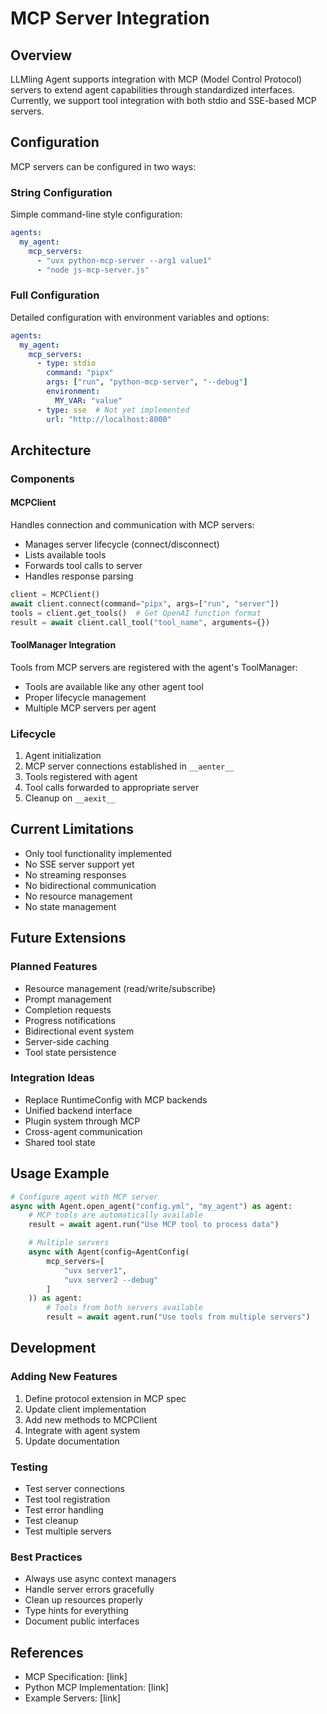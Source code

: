 # MCP Server Integration

## Overview
LLMling Agent supports integration with MCP (Model Control Protocol) servers to extend agent capabilities through standardized interfaces. Currently, we support tool integration with both stdio and SSE-based MCP servers.

## Configuration

MCP servers can be configured in two ways:

### String Configuration
Simple command-line style configuration:
```yaml
agents:
  my_agent:
    mcp_servers:
      - "uvx python-mcp-server --arg1 value1"
      - "node js-mcp-server.js"
```

### Full Configuration
Detailed configuration with environment variables and options:
```yaml
agents:
  my_agent:
    mcp_servers:
      - type: stdio
        command: "pipx"
        args: ["run", "python-mcp-server", "--debug"]
        environment:
          MY_VAR: "value"
      - type: sse  # Not yet implemented
        url: "http://localhost:8000"
```

## Architecture

### Components

#### MCPClient
Handles connection and communication with MCP servers:

- Manages server lifecycle (connect/disconnect)
- Lists available tools
- Forwards tool calls to server
- Handles response parsing

```python
client = MCPClient()
await client.connect(command="pipx", args=["run", "server"])
tools = client.get_tools()  # Get OpenAI function format
result = await client.call_tool("tool_name", arguments={})
```

#### ToolManager Integration
Tools from MCP servers are registered with the agent's ToolManager:

- Tools are available like any other agent tool
- Proper lifecycle management
- Multiple MCP servers per agent

### Lifecycle

1. Agent initialization
2. MCP server connections established in `__aenter__`
3. Tools registered with agent
4. Tool calls forwarded to appropriate server
5. Cleanup on `__aexit__`

## Current Limitations

- Only tool functionality implemented
- No SSE server support yet
- No streaming responses
- No bidirectional communication
- No resource management
- No state management

## Future Extensions

### Planned Features
- Resource management (read/write/subscribe)
- Prompt management
- Completion requests
- Progress notifications
- Bidirectional event system
- Server-side caching
- Tool state persistence

### Integration Ideas
- Replace RuntimeConfig with MCP backends
- Unified backend interface
- Plugin system through MCP
- Cross-agent communication
- Shared tool state

## Usage Example

```python
# Configure agent with MCP server
async with Agent.open_agent("config.yml", "my_agent") as agent:
    # MCP tools are automatically available
    result = await agent.run("Use MCP tool to process data")

    # Multiple servers
    async with Agent(config=AgentConfig(
        mcp_servers=[
            "uvx server1",
            "uvx server2 --debug"
        ]
    )) as agent:
        # Tools from both servers available
        result = await agent.run("Use tools from multiple servers")
```

## Development

### Adding New Features
1. Define protocol extension in MCP spec
2. Update client implementation
3. Add new methods to MCPClient
4. Integrate with agent system
5. Update documentation

### Testing
- Test server connections
- Test tool registration
- Test error handling
- Test cleanup
- Test multiple servers

### Best Practices
- Always use async context managers
- Handle server errors gracefully
- Clean up resources properly
- Type hints for everything
- Document public interfaces

## References
- MCP Specification: [link]
- Python MCP Implementation: [link]
- Example Servers: [link]
